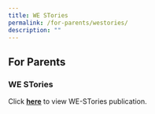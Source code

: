 ```yaml
---
title: WE STories
permalink: /for-parents/westories/
description: ""
---
```

## For Parents

### WE STories

Click [**here**](https://online.fliphtml5.com/obrr/qkde/#p=1) to view WE-STories publication.